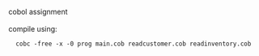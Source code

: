 cobol assignment\
\
compile using:
 
      cobc -free -x -0 prog main.cob readcustomer.cob readinventory.cob
 
